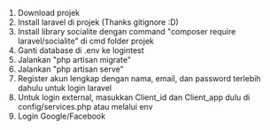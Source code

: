 1. Download projek
2. Install laravel di projek (Thanks gitignore :D)
3. Install library socialite dengan command "composer require laravel/socialite" di cmd folder projek
4. Ganti database di .env ke logintest
5. Jalankan "php artisan migrate"
6. Jalankan "php artisan serve"
7. Register akun lengkap dengan nama, email, dan password terlebih dahulu untuk login laravel
8. Untuk login external, masukkan Client_id dan Client_app dulu di config/services.php atau melalui env
9. Login Google/Facebook
